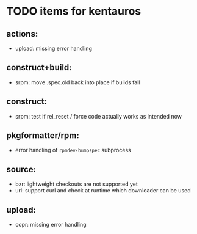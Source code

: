 # TODO items for kentauros

## actions:

- upload: missing error handling


## construct+build:

- srpm: move .spec.old back into place if builds fail


## construct:

- srpm: test if rel_reset / force code actually works as intended now


## pkgformatter/rpm:

- error handling of `rpmdev-bumpspec` subprocess


## source:

- bzr: lightweight checkouts are not supported yet
- url: support curl and check at runtime which downloader can be used


## upload:

- copr: missing error handling
